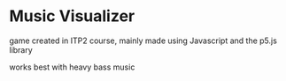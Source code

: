 # Music Visualizer
game created in ITP2 course, mainly made using Javascript and the p5.js library

works best with heavy bass music
